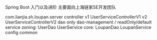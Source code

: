 Spring Boot 入门以及进阶
主要面向上海链家SE开发团队
    
  com.lianjia.sh.loupan.server
   controller
       v1
         UserServiceControllerV1
       v2
         UserServiceControllerV2
   dao
     only dao-management / readOnly/default
   service
      zoning:
         UserDao
         UserService
      core:
         LoupanDao
         LoupanService
   config
   common
    
     